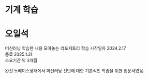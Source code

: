 # <h1>기계 학습<h1> 오일석<br>
머신러닝 학습한 내용 모아놓는 리포지토리
학습 시작일자 2024.2.17<br>
종료 2025.1.31<br>
소요기간 약 3개월<br>

완전 노베이스상태에서 머신러닝 전반에 대한 기본적인 학습을 위한 입문서였음.
